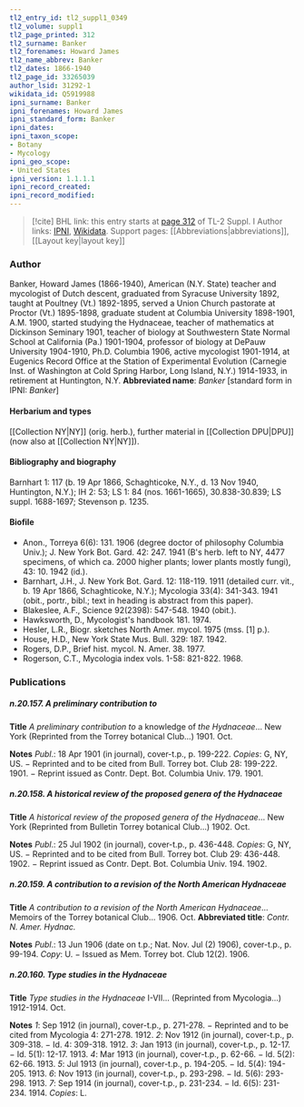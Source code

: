 ```yaml
---
tl2_entry_id: tl2_suppl1_0349
tl2_volume: suppl1
tl2_page_printed: 312
tl2_surname: Banker
tl2_forenames: Howard James
tl2_name_abbrev: Banker
tl2_dates: 1866-1940
tl2_page_id: 33265039
author_lsid: 31292-1
wikidata_id: Q5919988
ipni_surname: Banker
ipni_forenames: Howard James
ipni_standard_form: Banker
ipni_dates: 
ipni_taxon_scope: 
- Botany
- Mycology
ipni_geo_scope: 
- United States
ipni_version: 1.1.1.1
ipni_record_created: 
ipni_record_modified:
---
```


> [!cite] BHL link: this entry starts at [page 312](https://www.biodiversitylibrary.org/page/33265039) of TL-2 Suppl. I
> Author links: [IPNI](https://www.ipni.org/a/31292-1), [Wikidata](https://www.wikidata.org/wiki/Q5919988). Support pages: [[Abbreviations|abbreviations]], [[Layout key|layout key]]

### Author

Banker, Howard James (1866-1940), American (N.Y. State) teacher and mycologist of Dutch descent, graduated from Syracuse University 1892, taught at Poultney (Vt.) 1892-1895, served a Union Church pastorate at Proctor (Vt.) 1895-1898, graduate student at Columbia University 1898-1901, A.M. 1900, started studying the Hydnaceae, teacher of mathematics at Dickinson Seminary 1901, teacher of biology at Southwestern State Normal School at California (Pa.) 1901-1904, professor of biology at DePauw University 1904-1910, Ph.D. Columbia 1906, active mycologist 1901-1914, at Eugenics Record Office at the Station of Experimental Evolution (Carnegie Inst. of Washington at Cold Spring Harbor, Long Island, N.Y.) 1914-1933, in retirement at Huntington, N.Y. 
**Abbreviated name**: *Banker* \[standard form in IPNI: *Banker*\]

#### Herbarium and types

[[Collection NY|NY]] (orig. herb.), further material in [[Collection DPU|DPU]] (now also at [[Collection NY|NY]]).

#### Bibliography and biography

Barnhart 1: 117 (b. 19 Apr 1866, Schaghticoke, N.Y., d. 13 Nov 1940, Huntington, N.Y.); IH 2: 53; LS 1: 84 (nos. 1661-1665), 30.838-30.839; LS suppl. 1688-1697; Stevenson p. 1235.

#### Biofile

- Anon., Torreya 6(6): 131. 1906 (degree doctor of philosophy Columbia Univ.); J. New York Bot. Gard. 42: 247. 1941 (B's herb. left to NY, 4477 specimens, of which ca. 2000 higher plants; lower plants mostly fungi), 43: 10. 1942 (id.).
- Barnhart, J.H., J. New York Bot. Gard. 12: 118-119. 1911 (detailed curr. vit., b. 19 Apr 1866, Schaghticoke, N.Y.); Mycologia 33(4): 341-343. 1941 (obit., portr., bibl.; text in heading is abstract from this paper).
- Blakeslee, A.F., Science 92(2398): 547-548. 1940 (obit.).
- Hawksworth, D., Mycologist's handbook 181. 1974.
- Hesler, L.R., Biogr. sketches North Amer. mycol. 1975 (mss. \[1\] p.).
- House, H.D., New York State Mus. Bull. 329: 187. 1942.
- Rogers, D.P., Brief hist. mycol. N. Amer. 38. 1977.
- Rogerson, C.T., Mycologia index vols. 1-58: 821-822. 1968.

### Publications

##### n.20.157. A preliminary contribution to

**Title**
*A preliminary contribution to* a knowledge of *the Hydnaceae*... New York (Reprinted from the Torrey botanical Club...) 1901. Oct.

**Notes**
*Publ*.: 18 Apr 1901 (in journal), cover-t.p., p. 199-222. *Copies*: G, NY, US. − Reprinted and to be cited from Bull. Torrey bot. Club 28: 199-222. 1901. − Reprint issued as Contr. Dept. Bot. Columbia Univ. 179. 1901.

##### n.20.158. A historical review of the proposed genera of the Hydnaceae

**Title**
*A historical review of the proposed genera of the Hydnaceae*... New York (Reprinted from Bulletin Torrey botanical Club...) 1902. Oct.

**Notes**
*Publ*.: 25 Jul 1902 (in journal), cover-t.p., p. 436-448. *Copies*: G, NY, US. − Reprinted and to be cited from Bull. Torrey bot. Club 29: 436-448. 1902. − Reprint issued as Contr. Dept. Bot. Columbia Univ. 194. 1902.

##### n.20.159. A contribution to a revision of the North American Hydnaceae

**Title**
*A contribution to a revision of the North American Hydnaceae*... Memoirs of the Torrey botanical Club... 1906. Oct.
**Abbreviated title**: *Contr. N. Amer. Hydnac.*

**Notes**
*Publ*.: 13 Jun 1906 (date on t.p.; Nat. Nov. Jul (2) 1906), cover-t.p., p. 99-194. *Copy*: U. − Issued as Mem. Torrey bot. Club 12(2). 1906.

##### n.20.160. Type studies in the Hydnaceae

**Title**
*Type studies in the Hydnaceae* I-VII... (Reprinted from Mycologia...) 1912-1914. Oct.

**Notes**
*1*: Sep 1912 (in journal), cover-t.p., p. 271-278. − Reprinted and to be cited from Mycologia 4: 271-278. 1912.
*2*: Nov 1912 (in journal), cover-t.p., p. 309-318. − Id. 4: 309-318. 1912.
*3*: Jan 1913 (in journal), cover-t.p., p. 12-17. − Id. 5(1): 12-17. 1913.
*4*: Mar 1913 (in journal), cover-t.p., p. 62-66. − Id. 5(2): 62-66. 1913.
*5*: Jul 1913 (in journal), cover-t.p., p. 194-205. − Id. 5(4): 194-205. 1913.
*6*: Nov 1913 (in journal), cover-t.p., p. 293-298. − Id. 5(6): 293-298. 1913.
*7*: Sep 1914 (in journal), cover-t.p., p. 231-234. − Id. 6(5): 231-234. 1914.
*Copies*: L.

